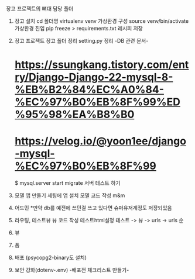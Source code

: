 장고 프로젝트의 뼈대 담당 폴더

1.  장고 설치
    cd 폴더명
    virtualenv venv
    가상환경 구성
    source venv/bin/activate
    가상환경 진입
    pip freeze > requirements.txt
    레시피 저장

2.  장고 프로젝트
    장고 폴더 정리
    setting.py 정리
    -DB 관련 문서-
    # https://ssungkang.tistory.com/entry/Django-Django-22-mysql-8-%EB%B2%84%EC%A0%84-%EC%97%B0%EB%8F%99%ED%95%98%EA%B8%B0
    # https://velog.io/@yoon1ee/django-mysql-%EC%97%B0%EB%8F%99
    $ mysql.server start
    migrate
    서버 테스트 하기

3.  모델
    앱 만들기
    세팅에 앱 설치
    모델 코드 작성
    m&m

4.  어드민
    *만약 db를 예전에 쓰던걸 쓰고 있다면 슈퍼유저계정도 저장되있음

5. 라우팅, 테스트뷰
    뷰 코드 작성
    테스트html설정
    테스트 -> 뷰 -> urls -> urls 순

6. 뷰
7. 폼
8. 배포 (psycopg2-binary도 설치)
9. 보안 강화(dotenv-.env) -배포전 체크리스트 만들기-